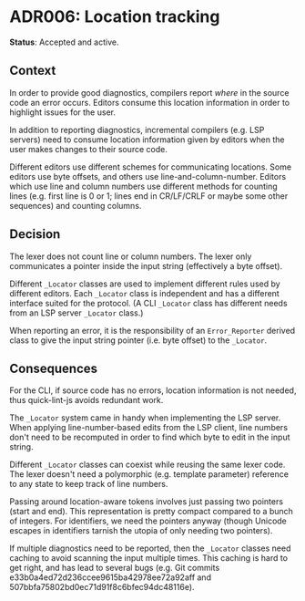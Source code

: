 # ADR006: Location tracking

**Status**: Accepted and active.

## Context

In order to provide good diagnostics, compilers report *where* in the source
code an error occurs. Editors consume this location information in order to
highlight issues for the user.

In addition to reporting diagnostics, incremental compilers (e.g. LSP servers)
need to consume location information given by editors when the user makes
changes to their source code.

Different editors use different schemes for communicating locations. Some
editors use byte offsets, and others use line-and-column-number. Editors which
use line and column numbers use different methods for counting lines (e.g. first
line is 0 or 1; lines end in CR/LF/CRLF or maybe some other sequences) and
counting columns.

## Decision

The lexer does not count line or column numbers. The lexer only communicates a
pointer inside the input string (effectively a byte offset).

Different `_Locator` classes are used to implement different rules used by
different editors. Each `_Locator` class is independent and has a different
interface suited for the protocol. (A CLI `_Locator` class has different needs
from an LSP server `_Locator` class.)

When reporting an error, it is the responsibility of an `Error_Reporter` derived
class to give the input string pointer (i.e. byte offset) to the `_Locator`.

## Consequences

For the CLI, if source code has no errors, location information is not needed,
thus quick-lint-js avoids redundant work.

The `_Locator` system came in handy when implementing the LSP server. When
applying line-number-based edits from the LSP client, line numbers don't need to
be recomputed in order to find which byte to edit in the input string.

Different `_Locator` classes can coexist while reusing the same lexer code. The
lexer doesn't need a polymorphic (e.g. template parameter) reference to any
state to keep track of line numbers.

Passing around location-aware tokens involves just passing two pointers (start
and end). This representation is pretty compact compared to a bunch of integers.
For identifiers, we need the pointers anyway (though Unicode escapes in
identifiers tarnish the utopia of only needing two pointers).

If multiple diagnostics need to be reported, then the `_Locator` classes need
caching to avoid scanning the input multiple times. This caching is hard to get
right, and has lead to several bugs (e.g. Git commits
e33b0a4ed72d236ccee9615ba42978ee72a92aff and
507bbfa75802bd0ec71d91f8c6bfec94dc48116e).
